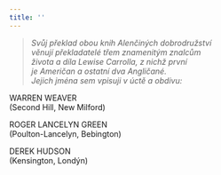 ```yaml
---
title: ''
---
```


> _Svůj překlad obou knih Alenčiných dobrodružství  
> věnují překladatelé třem znamenitým znalcům  
> života a díla Lewise Carrolla, z nichž první  
> je Američan a ostatní dva Angličané.  
> Jejich jména sem vpisuji v úctě a obdivu:_

WARREN WEAVER  
(Second Hill, New Milford)

ROGER LANCELYN GREEN  
(Poulton-Lancelyn, Bebington)

DEREK HUDSON  
(Kensington, Londýn)
